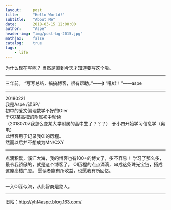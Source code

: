 ```yaml
---
layout:     post
title:      "Hello World!"
subtitle:   "About Me"
date:       2018-03-15 12:00:00
author:     "Aspe"
header-img: "img/post-bg-2015.jpg"
mathjax:    false
catalog:    true
tags:
    - life
---
```


为什么现在写呢？
当然是直到今天才知道要写这个啦。

---

三年前。
“写写总结，搞搞博客，很有帮助。”——jt
“吼蛙！”——aspe

---

20180221  
我是Aspe /读SP/  
初中的爱文偏理数学不好的OIer  
于GD某高校的附属初中就读  
（20180707我怎么变某大学附属的高中生了？？？）
于小四开始学习信息学（奥电）  
此博客用于记录我OI的历程。  
然而以后并不想成为MN/CXY  

---

点滴积累，溪汇大海，我的博客也有100+的博文了，多不容易！
学习了那么多，最令我骄傲的，就是这个博客了。
OI历程的点点滴滴，串成这条珠光宝链，搭成这座高楼广厦。
愿读者能有所收益，也愿我有所回忆。

---

一入OI深似海，从此智商是路人。

---

旧站：http://yhf4aspe.blog.163.com/

